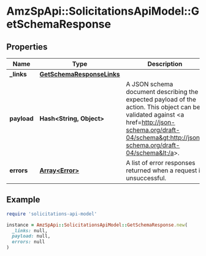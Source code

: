 # AmzSpApi::SolicitationsApiModel::GetSchemaResponse

## Properties

| Name | Type | Description | Notes |
| ---- | ---- | ----------- | ----- |
| **_links** | [**GetSchemaResponseLinks**](GetSchemaResponseLinks.md) |  | [optional] |
| **payload** | **Hash&lt;String, Object&gt;** | A JSON schema document describing the expected payload of the action. This object can be validated against &lt;a href&#x3D;http://json-schema.org/draft-04/schema&gt;http://json-schema.org/draft-04/schema&lt;/a&gt;. | [optional] |
| **errors** | [**Array&lt;Error&gt;**](Error.md) | A list of error responses returned when a request is unsuccessful. | [optional] |

## Example

```ruby
require 'solicitations-api-model'

instance = AmzSpApi::SolicitationsApiModel::GetSchemaResponse.new(
  _links: null,
  payload: null,
  errors: null
)
```

